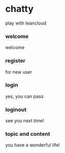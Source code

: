 chatty
======

play with leancloud

### welcome 
  welcome
### register
  for new user
### login
  yes, you can pass
### loginout
  see you next time!
### topic and content
  you have a wonderful life!
